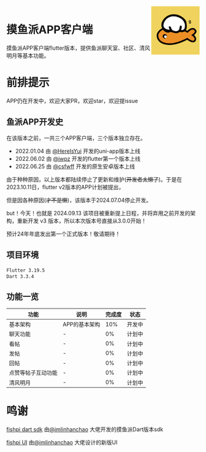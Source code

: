 <img decoding="async" align=right src="assets/images/logo.png" width="25%">

# 摸鱼派APP客户端

摸鱼派APP客户端flutter版本，提供鱼派聊天室、社区、清风明月等基本功能。

# 前排提示

APP仍在开发中，欢迎大家PR，欢迎star，欢迎提issue

## 鱼派APP开发史

在该版本之前，一共三个APP客户端，三个版本独立存在。

- 2022.01.04 由 [@HereIsYui](https://github.com/HereIsYui) 开发的uni-app版本上线 
- 2022.06.02 由 [@iwpz](https://github.com/iwpz) 开发的flutter第一个版本上线 
- 2022.06.25 由 [@csfwff](https://github.com/csfwff) 开发的原生安卓版本上线

由于种种原因，以上版本都陆续停止了更新和维护(~~开发者太懒了~~)。于是在2023.10.11日，flutter v2版本的APP计划被提出，

但是因各种原因(~~才不是懒~~)，该版本于2024.07.04停止开发。

but！今天！也就是 2024.09.13 该项目被重新提上日程，并将弃用之前开发的架构，重新开发 v3 版本，所以本次版本号直接从3.0.0开始！

预计24年年底发出第一个正式版本！敬请期待！

## 项目环境

```
Flutter 3.19.5
Dart 3.3.4
```

## 功能一览

| 功能        | 说明       | 完成度 | 状态  |
|-----------|----------|-----|-----|
| 基本架构      | APP的基本架构 | 10% | 开发中 |
| 聊天功能      | -        | 0%  | 计划中 |
| 看帖        | -        | 0%  | 计划中 |
| 发帖        | -        | 0%  | 计划中 |
| 回帖        | -        | 0%  | 计划中 |
| 点赞等帖子互动功能 | -        | 0%  | 计划中 |
| 清风明月      | -        | 0%  | 计划中 |

# 鸣谢

[fishpi dart sdk](https://pub.dev/packages/fishpi]) 由[@imlinhanchao](https://github.com/imlinhanchao) 大佬开发的摸鱼派Dart版本sdk

[fishpi UI](https://pixso.cn/app/editor/l_uc36XwPK9YiU1h3VcuGQ?page-id=0%3A1) 由[@imlinhanchao](https://github.com/imlinhanchao) 大佬设计的新版UI

